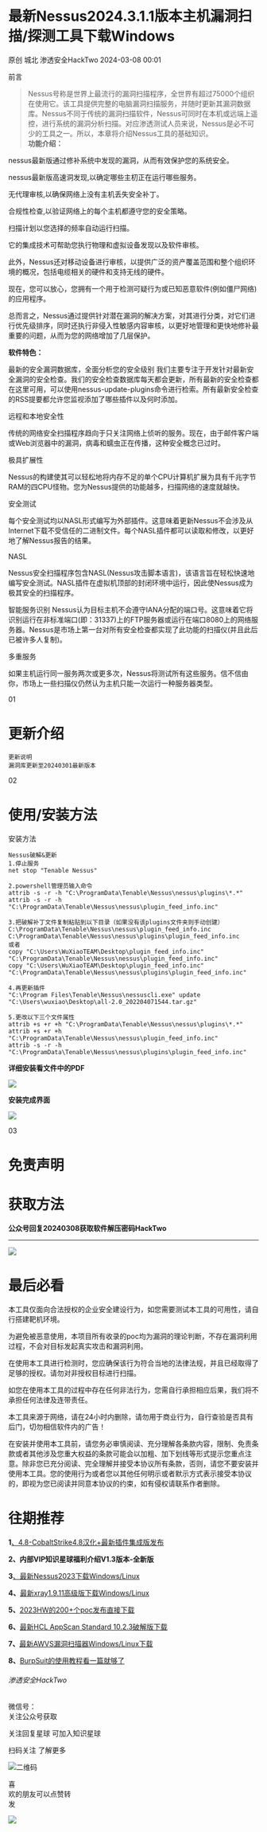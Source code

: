 #  最新Nessus2024.3.1.1版本主机漏洞扫描/探测工具下载Windows   
原创 城北  渗透安全HackTwo   2024-03-08 00:01  
  
前言  
  
>   
> Nessus号称是世界上最流行的漏洞扫描程序，全世界有超过75000个组织在使用它。该工具提供完整的电脑漏洞扫描服务，并随时更新其漏洞数据库。Nessus不同于传统的漏洞扫描软件，Nessus可同时在本机或远端上遥控，进行系统的漏洞分析扫描。对应渗透测试人员来说，Nessus是必不可少的工具之一。所以，本章将介绍Nessus工具的基础知识。  
> **功能介绍：**  
  
nessus最新版通过修补系统中发现的漏洞，从而有效保护您的系统安全。  
  
nessus最新版高速洞发现,以确定哪些主朷正在运行哪些服务。  
  
无代理审核,以确保网络上没有主机丢失安全补丁。  
  
合规性检查,以验证网络上的每个主机都遵守您的安全策略。  
  
扫描计划以您选择的频率自动运行扫描。  
  
它的集成技术可帮助您执行物理和虚拟设备发现以及软件审核。  
  
此外，Nessus还对移动设备进行审核，以提供广泛的资产覆盖范围和整个组织环境的概况，包括电缆相关的硬件和支持无线的硬件。  
  
现在，您可以放心，您拥有一个用于检测可疑行为或已知恶意软件(例如僵尸网络)的应用程序。  
  
总而言之，Nessus通过提供针对潜在漏洞的解决方案，对其进行分类，对它们进行优先级排序，同时还执行非侵入性敏感内容审核，以更好地管理和更快地修补最重要的问题，从而为您的网络增加了几层保护。  
  
  
**软件特色：**  
  
最新的安全漏洞数据库，全面分析您的安全级别 我们主要专注于开发针对最新安全漏洞的安全检查。我们的安全检查数据库每天都会更新，所有最新的安全检查都在这里可用，可以使用nessus-update-plugins命令进行检索。所有最新安全检查的RSS提要都允许您监视添加了哪些插件以及何时添加。  
  
远程和本地安全性  
  
传统的网络安全扫描程序趋向于只关注网络上侦听的服务。现在，由于邮件客户端或Web浏览器中的漏洞，病毒和蠕虫正在传播，这种安全概念已过时。  
  
极具扩展性  
  
Nessus的构建使其可以轻松地将内存不足的单个CPU计算机扩展为具有千兆字节RAM的四CPU怪物。您为Nessus提供的功能越多，扫描网络的速度就越快。  
  
安全测试  
  
每个安全测试均以NASL形式编写为外部插件。这意味着更新Nessus不会涉及从Internet下载不受信任的二进制文件。每个NASL插件都可以读取和修改，以更好地了解Nessus报告的结果。  
  
NASL  
  
Nessus安全扫描程序包含NASL(Nessus攻击脚本语言)，该语言旨在轻松快速地编写安全测试。NASL插件在虚拟机顶部的封闭环境中运行，因此使Nessus成为极其安全的扫描程序。  
  
智能服务识别 Nessus认为目标主机不会遵守IANA分配的端口号。这意味着它将识别运行在非标准端口(即：31337)上的FTP服务器或运行在端口8080上的网络服务器。Nessus是市场上第一台对所有安全检查都实现了此功能的扫描仪(并且此后已被许多人复制)。  
  
多重服务  
  
如果主机运行同一服务两次或更多次，Nessus将测试所有这些服务。信不信由你，市场上一些扫描仪仍然认为主机只能一次运行一种服务器类型。  
  
>   
  
  
  
01  
  
# 更新介绍  
  
  
```
更新说明
漏洞库更新至20240301最新版本
```  
  
  
  
02  
  
# 使用/安装方法  
  
  
安装方法  
```
Nessus破解&更新
1.停止服务
net stop "Tenable Nessus" 

2.powershell管理员输入命令
attrib -s -r -h "C:\ProgramData\Tenable\Nessus\nessus\plugins\*.*"
attrib -s -r -h "C:\ProgramData\Tenable\Nessus\nessus\plugin_feed_info.inc"

3.把破解补丁⽂件复制粘贴到以下⽬录（如果没有该plugins⽂件夹则⼿动创建）
C:\ProgramData\Tenable\Nessus\nessus\plugin_feed_info.inc
C:\ProgramData\Tenable\Nessus\nessus\plugins\plugin_feed_info.inc
或者 
copy "C:\Users\WuXiaoTEAM\Desktop\plugin_feed_info.inc" "C:\ProgramData\Tenable\Nessus\nessus\plugin_feed_info.inc"
copy "C:\Users\WuXiaoTEAM\Desktop\plugin_feed_info.inc" "C:\ProgramData\Tenable\Nessus\nessus\plugins\plugin_feed_info.inc" 

4.再更新插件
"C:\Program Files\Tenable\Nessus\nessuscli.exe" update "C:\Users\wuxiao\Desktop\all-2.0_202204071544.tar.gz"

5.更改以下三个⽂件属性
attrib +s +r +h "C:\ProgramData\Tenable\Nessus\nessus\plugins\*.*"
attrib +s +r +h "C:\ProgramData\Tenable\Nessus\nessus\plugin_feed_info.inc"
attrib -s -r -h "C:\ProgramData\Tenable\Nessus\nessus\plugins\plugin_feed_info.inc"
```  
  
**详细安装看文件中的PDF**  
  
![](https://mmbiz.qpic.cn/sz_mmbiz_png/RjOvISzUFq56zDE81McCiczOaMcbzd29aECpR4iaNJrlD3otnDqFhKyBUo7tXvahbt9YkiatUH8mArQpdTU0N6GXA/640?wx_fmt=png&from=appmsg "")  
  
**安装完成界面**  
  
![](https://mmbiz.qpic.cn/sz_mmbiz_png/RjOvISzUFq5C6BFHEVqFZWNgzzYXXd6QLOy9DL1IeN3tCtTQ7KKiaI3xLzEWIucicS8kmzViaD2wRSMmZ6ic77SwsA/640?wx_fmt=png&from=appmsg "")  
  
  
  
  
03  
  
# 免责声明  
  
  
# 获取方法  
  
  
**公众号回复20240308获取软件解压密码HackTwo**  
  
****  
![](https://mmbiz.qpic.cn/sz_mmbiz_png/RjOvISzUFq5NaMqURKkJKlqib7xicGoduTrWthy1BWWXAypc8LnNib4tN7beJc7TuODicG4bOU79umBIzYFZZXt0icQ/640?wx_fmt=png "")  
  
  
# 最后必看  
  
  
本工具仅面向合法授权的企业安全建设行为，如您需要测试本工具的可用性，请自行搭建靶机环境。  
  
  
为避免被恶意使用，本项目所有收录的poc均为漏洞的理论判断，不存在漏洞利用过程，不会对目标发起真实攻击和漏洞利用。  
  
  
在使用本工具进行检测时，您应确保该行为符合当地的法律法规，并且已经取得了足够的授权。请勿对非授权目标进行扫描。  
  
  
如您在使用本工具的过程中存在任何非法行为，您需自行承担相应后果，我们将不承担任何法律及连带责任。  
  
  
本工具来源于网络，请在24小时内删除，请勿用于商业行为，自行查验是否具有后门，切勿相信软件内的广告！  
  
  
在安装并使用本工具前，请您务必审慎阅读、充分理解各条款内容，限制、免责条款或者其他涉及您重大权益的条款可能会以加粗、加下划线等形式提示您重点注意。除非您已充分阅读、完全理解并接受本协议所有条款，否则，请您不要安装并使用本工具。您的使用行为或者您以其他任何明示或者默示方式表示接受本协议的，即视为您已阅读并同意本协议的约束，如有侵权请联系作者删除。  
  
  
  
  
# 往期推荐  
  
  
**1**[、4.8-CobaltStrike4.8汉化+最新插件集成版发布](http://mp.weixin.qq.com/s?__biz=Mzg3ODE2MjkxMQ==&mid=2247483949&idx=1&sn=cae68096be06be4f0ea746ee5908dc79&chksm=cf16a49df8612d8b0b5cc2e49e6367cc91b7fd1f6d71c555d6631dbd3bd883d5242972e506b9&scene=21#wechat_redirect)  
  
  
**2、内部VIP知识星球福利介绍V1.3版本-全新版**  
  
**3**[、最新Nessus2023下载Windows/Linux](http://mp.weixin.qq.com/s?__biz=Mzg3ODE2MjkxMQ==&mid=2247483887&idx=1&sn=16af3498a081829d23b3dbd8037d000e&chksm=cf16a75ff8612e495b8b97e373e6bdf0297d814d48e8029a387a7c295389757fe7eccd932ba0&scene=21#wechat_redirect)  
  
  
**4、**[最新xray1.9.11高级版下载Windows/Linux](http://mp.weixin.qq.com/s?__biz=Mzg3ODE2MjkxMQ==&mid=2247483882&idx=1&sn=e1bf597eb73ee7881ae132cc99ac0c8e&chksm=cf16a75af8612e4c73eda9f52218ccfc6de72725eb37aff59e181435de095b71e653b446c521&scene=21#wechat_redirect)  
  
  
**5、**[2023HW的200+个poc发布直接下载](http://mp.weixin.qq.com/s?__biz=Mzg3ODE2MjkxMQ==&mid=2247484007&idx=1&sn=ebcd01a0433c35eb5de25a1963289d2b&chksm=cf16a4d7f8612dc188c97819beda444d24bb06060912b6c09cc80bbe50a646d81b3f0190d20d&scene=21#wechat_redirect)  
  
  
**6、**[最新HCL AppScan Standard 10.2.3破解版下载](http://mp.weixin.qq.com/s?__biz=Mzg3ODE2MjkxMQ==&mid=2247483850&idx=1&sn=8fad4ed1e05443dce28f6ee6d89ab920&chksm=cf16a77af8612e6c688c55f7a899fe123b0f71735eb15988321d0bd4d14363690c96537bc1fb&scene=21#wechat_redirect)  
  
  
**7、**[最新AWVS漏洞扫描器Windows/Linux下载](http://mp.weixin.qq.com/s?__biz=Mzg3ODE2MjkxMQ==&mid=2247484094&idx=1&sn=e3b780232f5eceac61ac7188fc6672ea&chksm=cf16a40ef8612d18031f90ae241cdd6901d31bc0ab2b67a259d2daa685b750b5be0fe79c22bb&scene=21#wechat_redirect)  
  
  
**8、**[BurpSuit的使用教程看一篇就够了](http://mp.weixin.qq.com/s?__biz=Mzg3ODE2MjkxMQ==&mid=2247484260&idx=1&sn=77880da233ae4f2b5feca80d025c7de5&chksm=cf16a5d4f8612cc2e4b16c88442776f13e193499cf4bf43e3eea379e9a7e75ad9ba248012681&scene=21#wechat_redirect)  
  
  
  
###### 渗透安全HackTwo  
  
  
微信号：  
关注公众号获取  
  
关注回复星球 可加入知识星球  
  
扫码关注 了解更多  
  
![](https://mmbiz.qpic.cn/sz_mmbiz_png/RjOvISzUFq6qFFAxdkV2tgPPqL76yNTw38UJ9vr5QJQE48ff1I4Gichw7adAcHQx8ePBPmwvouAhs4ArJFVdKkw/640?wx_fmt=png "二维码")  
  
  
  
喜  
欢的朋友可以点赞转  
发  
  
![](https://mmbiz.qpic.cn/mmbiz_svg/tqRiaNianNl1mGavBwp9Mf5RO17Jib6HN2NRSYwVT0jk8EzYYGOCRUxicpRHooD7KBlfkawia1zgicxnwMXlqxhFowCpwANhQJxA6A/640 "")  
  
  

